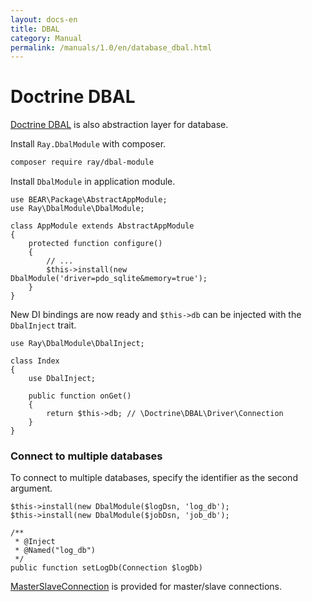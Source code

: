 ```yaml
---
layout: docs-en
title: DBAL
category: Manual
permalink: /manuals/1.0/en/database_dbal.html
---
```

# Doctrine DBAL

[Doctrine DBAL](http://www.doctrine-project.org/projects/dbal.html) is also abstraction layer for database.

Install `Ray.DbalModule` with composer.

```bash
composer require ray/dbal-module
```

Install `DbalModule` in application module.

```php?start_inline
use BEAR\Package\AbstractAppModule;
use Ray\DbalModule\DbalModule;

class AppModule extends AbstractAppModule
{
    protected function configure()
    {
        // ...
        $this->install(new DbalModule('driver=pdo_sqlite&memory=true');
    }
}
```

New DI bindings are now ready and `$this->db` can be injected with the `DbalInject` trait.

```php?start_inline
use Ray\DbalModule\DbalInject;

class Index
{
    use DbalInject;

    public function onGet()
    {
        return $this->db; // \Doctrine\DBAL\Driver\Connection
    }
}
```

### Connect to multiple databases

To connect to multiple databases, specify the identifier as the second argument.

```php?start_inline
$this->install(new DbalModule($logDsn, 'log_db');
$this->install(new DbalModule($jobDsn, 'job_db');
```

```php?start_inline
/**
 * @Inject
 * @Named("log_db")
 */
public function setLogDb(Connection $logDb)
```

[MasterSlaveConnection](http://www.doctrine-project.org/api/dbal/2.0/class-Doctrine.DBAL.Connections.MasterSlaveConnection.html) is provided for master/slave connections.
